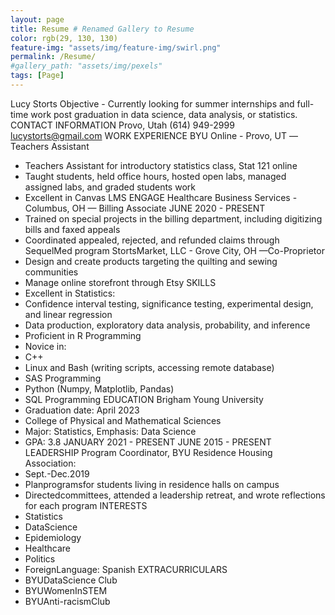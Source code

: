 ```yaml
---
layout: page
title: Resume # Renamed Gallery to Resume 
color: rgb(29, 130, 130)
feature-img: "assets/img/feature-img/swirl.png"
permalink: /Resume/
#gallery_path: "assets/img/pexels" 
tags: [Page]
---
```


 ​Lucy Storts
Objective​ - Currently looking for summer internships and full-time work post graduation in data science, data analysis, or statistics.
CONTACT INFORMATION
Provo, Utah
(614) 949-2999 lucystorts@gmail.com
       WORK EXPERIENCE
BYU Online - Provo, UT — ​Teachers Assistant
- Teachers Assistant for introductory statistics class, Stat 121 online
- Taught students, held office hours, hosted open labs, managed assigned labs, and graded students work
- Excellent in Canvas LMS
ENGAGE Healthcare Business Services - Columbus, OH — ​Billing Associate
JUNE 2020 - PRESENT
- Trained on special projects in the billing department, including digitizing bills and faxed appeals
- Coordinated appealed, rejected, and refunded claims through SequelMed program
  StortsMarket, LLC - Grove City, OH — ​Co-Proprietor
- Design and create products targeting the quilting and sewing communities
- Manage online storefront through Etsy
SKILLS
- Excellent in Statistics:
- Confidence interval testing, significance testing, experimental
design, and linear regression
- Data production, exploratory data analysis, probability, and
inference
- Proficient in R Programming
- Novice in:
- C++
- Linux and Bash (writing scripts, accessing remote database)
- SAS Programming
- Python (Numpy, Matplotlib, Pandas)
- SQL Programming
EDUCATION
Brigham Young University
- Graduation date: April 2023
- College of Physical and Mathematical Sciences
- Major: Statistics, Emphasis: Data Science
- GPA: 3.8
JANUARY 2021 - PRESENT
JUNE 2015 - PRESENT
          LEADERSHIP
Program Coordinator​, BYU Residence Housing Association:
- Sept.-Dec.2019
- Planprogramsfor students living in residence halls on campus
- Directedcommittees, attended a leadership retreat, and wrote reflections for each program
INTERESTS
- Statistics
- DataScience
- Epidemiology
- Healthcare
- Politics
- ForeignLanguage: Spanish
EXTRACURRICULARS
- BYUDataScience Club
- BYUWomenInSTEM
- BYUAnti-racismClub
    
